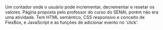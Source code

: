 Um contador onde o usuário pode incrementar, decrementar e resetar os valores. Página proposta pelo professor do curso do SENAI, porém não era uma atividade. Tem HTML semântico, CSS responsivo e conceito de FlexBox, e JavaScript e as funções de adicionar evento no 'click'.
